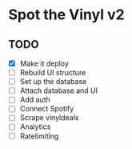 # Spot the Vinyl v2

## TODO

- [x] Make it deploy
- [ ] Rebuild UI structure
- [ ] Set up the database
- [ ] Attach database and UI
- [ ] Add auth
- [ ] Connect Spotify
- [ ] Scrape vinyldeals
- [ ] Analytics
- [ ] Ratelimiting
